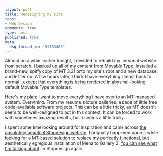 ```yaml
--- 
layout: post
title: Redesigning my site
tags: 
- Web Design
comments: true
type: post
published: true
meta: 
  dsq_thread_id: "91763488"
---
```

Almost on a whim earlier tonight, I decided to rebuild my personal website from scratch. I backed up all of my content from Movable Type, installed a brand-new, spiffy copy of MT 3.31 onto my site's root and a new database, and let 'er rip. A few hours later, I think I have everything almost back to normal...except that everything is being rendered in abysmal-looking default Movable Type templates.

  Here's my plan: I want to move everything I have over to an MT-managed system. Everything. From my resume, picture galleries, a page of little free code-available software projects. This can be a little tricky, as MT doesn't seem to be well-designed to act in this context. It can be forced to work with sometimes amazing results, but it seems a little tricky.

  I spent some time looking around for inspiration and came across <a href="http://stopdesign.com/">the absolutely beautiful Stopdesign website</a>. I orignally happened upon it while looking for a MT-based solution to replace my perfectly functional, but aesthetically egregious installation of Menalto Gallery 2. <a href="http://www.stopdesign.com/templates/photos/">You can see what I'm talking about</a> on Stopdesign again.
